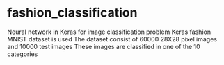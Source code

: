 # fashion_classification
Neural network in Keras for image classification problem
Keras fashion MNIST dataset is used
The dataset consist of 60000 28X28 pixel images and 10000 test images
These images are classified in one of the 10 categories
